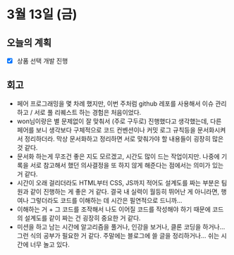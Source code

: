 # 3월 13일 (금)

## 오늘의 계획

- [x] 상품 선택 개발 진행

## 회고

- 페어 프로그래밍을 몇 차례 했지만, 이번 주처럼 github 레포를 사용해서 이슈 관리하고 / 서로 풀 리퀘스트 하는 경험은 처음이었다.
- won님이랑은 별 문제없이 잘 맞춰서 (주로 구두로) 진행했다고 생각했는데, 다른 페어를 보니 생각보다 구체적으로 코드 컨벤션이나 커밋 로그 규칙등을 문서화시켜서 정리하더라. 막상 문서화하고 정리하면 서로 맞춰가야 할 내용들이 굉장히 많은 것 같다.
- 문서화 하는게 무조건 좋은 지도 모르겠고, 시간도 많이 드는 작업이지만. 나중에 기록을 서로 참고해서 했던 의사결정을 또 하지 않게 해준다는 점에서는 의미가 있는 거 같다.
- 시간이 오래 걸리더라도 HTML부터 CSS, JS까지 적어도 설계도를 짜는 부분은 팀원과 같이 진행하는 게 좋은 거 같다. 결국 내 실력이 월등히 뛰어난 게 아니라면, 행여나 그렇더라도 코드를 이해하는 데 시간은 필연적으로 드니까...
- 이해하는 거 + 그 코드를 조작해서 나도 이어질 코드를 작성해야 하기 때문에 코드의 설계도를 같이 짜는 건 굉장히 중요한 거 같다.
- 미션을 하고 남는 시간에 알고리즘을 풀거나, 인강을 보거나, 클론 코딩을 하거나... 그런 식의 공부가 필요한 거 같다. 주말에는 블로그에 쓸 글을 정리하거나... 쉬는 시간에 너무 놀고 있다.

